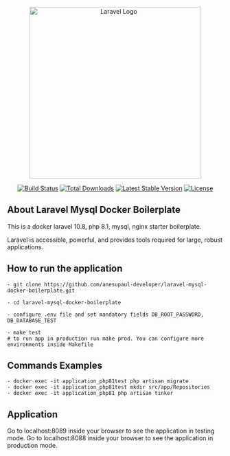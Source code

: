 <p align="center"><a href="https://laravel.com" target="_blank"><img src="https://raw.githubusercontent.com/laravel/art/master/logo-lockup/5%20SVG/2%20CMYK/1%20Full%20Color/laravel-logolockup-cmyk-red.svg" width="400" alt="Laravel Logo"></a></p>

<p align="center">
<a href="https://github.com/laravel/framework/actions"><img src="https://github.com/laravel/framework/workflows/tests/badge.svg" alt="Build Status"></a>
<a href="https://packagist.org/packages/laravel/framework"><img src="https://img.shields.io/packagist/dt/laravel/framework" alt="Total Downloads"></a>
<a href="https://packagist.org/packages/laravel/framework"><img src="https://img.shields.io/packagist/v/laravel/framework" alt="Latest Stable Version"></a>
<a href="https://packagist.org/packages/laravel/framework"><img src="https://img.shields.io/packagist/l/laravel/framework" alt="License"></a>
</p>

## About Laravel Mysql Docker Boilerplate

This is a docker laravel 10.8, php 8.1, mysql, nginx starter boilerplate.

Laravel is accessible, powerful, and provides tools required for large, robust applications.

## How to run the application

    - git clone https://github.com/anesupaul-developer/laravel-mysql-docker-boilerplate.git

    - cd laravel-mysql-docker-boilerplate

    - configure .env file and set mandatory fields DB_ROOT_PASSWORD, DB_DATABASE_TEST

    - make test
    # to run app in production run make prod. You can configure more environments inside Makefile

## Commands Examples

    - docker exec -it application_php81test php artisan migrate
    - docker exec -it application_php81test mkdir src/app/Repositories
    - docker exec -it application_php81 php artisan tinker

## Application

Go to localhost:8089 inside your browser to see the application in testing mode.
Go to localhost:8088 inside your browser to see the application in production mode.